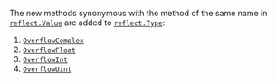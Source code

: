 The new methods synonymous with the method of the same name in [`reflect.Value`](/reflect.Value)
are added to [`reflect.Type`](/reflect.Type):
1. [`OverflowComplex`](/reflect.Type#OverflowComplex)
2. [`OverflowFloat`](/reflect.Type#OverflowFloat)
3. [`OverflowInt`](/reflect.Type#OverflowInt)
4. [`OverflowUint`](/reflect.Type#OverflowUint)
